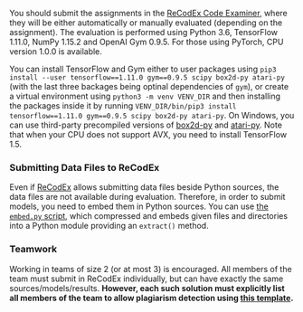 You should submit the assignments in the [ReCodEx Code
Examiner](https://recodex.mff.cuni.cz/), where they will be either automatically
or manually evaluated (depending on the assignment).
The evaluation is performed using Python 3.6, TensorFlow 1.11.0, NumPy 1.15.2
and OpenAI Gym 0.9.5. For those using PyTorch, CPU version 1.0.0 is available.

You can install TensorFlow and Gym either to user packages using
`pip3 install --user tensorflow==1.11.0 gym==0.9.5 scipy box2d-py atari-py`
(with the last three backages being optinal dependencies of `gym`),
or create a virtual environment using `python3 -m venv VENV_DIR` and then installing
the packages inside it by running
`VENV_DIR/bin/pip3 install tensorflow==1.11.0 gym==0.9.5 scipy box2d-py atari-py`.
On Windows, you can use third-party precompiled versions of
[box2d-py](https://www.lfd.uci.edu/~gohlke/pythonlibs/)
and [atari-py](https://github.com/Kojoley/atari-py/releases).
Note that when your CPU does not support AVX, you need to install TensorFlow 1.5.

### Submitting Data Files to ReCodEx

Even if [ReCodEx](https://recodex.mff.cuni.cz/) allows submitting data files
beside Python sources, the data files are not available during evaluation.
Therefore, in order to submit models, you need to embed them in Python sources.
You can use [the `embed.py` script](https://github.com/ufal/npfl122/blob/master/labs/embed.py),
which compressed and embeds given files and directories into a Python module
providing an `extract()` method.

### Teamwork

Working in teams of size 2 (or at most 3) is encouraged. All members of the team
must submit in ReCodEx individually, but can have exactly the same
sources/models/results. **However, each such solution must explicitly list all
members of the team to allow plagiarism detection using
[this template](https://github.com/ufal/npfl122/tree/master/labs/team_description.py).**
